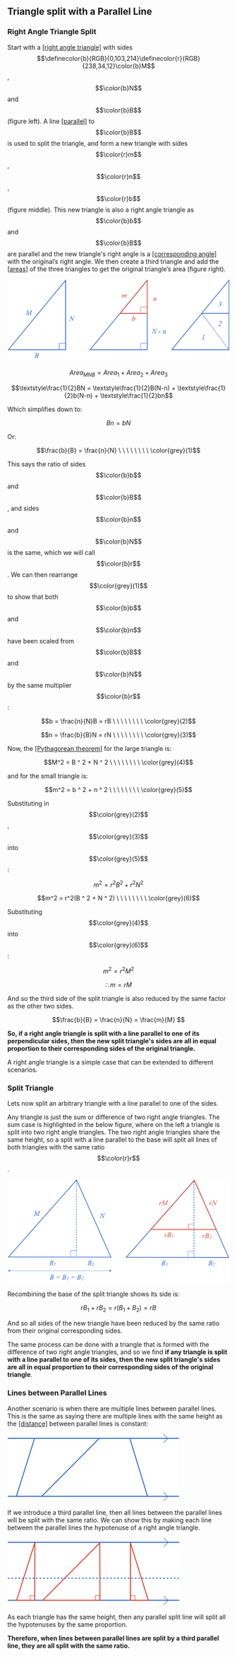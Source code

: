 ## Triangle split with a Parallel Line

### Right Angle Triangle Split

Start with a [[right angle triangle]]((qr,'Math/Geometry_1/RightAngleTriangles/base/Definition',#00756F)) with sides $$\definecolor{b}{RGB}{0,103,214}\definecolor{r}{RGB}{238,34,12}\color{b}M$$, $$\color{b}N$$ and $$\color{b}B$$ (figure left). A line [[parallel]]((qr,'Math/Geometry_1/ParallelLines/base/Main',#00756F)) to $$\color{b}B$$ is used to split the triangle, and form a new triangle with sides $$\color{r}m$$, $$\color{r}n$$, $$\color{r}b$$ (figure middle). This new triangle is also a right angle triangle as $$\color{b}b$$ and $$\color{b}B$$ are parallel and the new triangle's right angle is a [[corresponding angle]]((qr,'Math/Geometry_1/AnglesAtIntersections/base/Corresponding',#00756F)) with the original’s right angle. We then create a third triangle and add the [[areas]]((qr,'Math/Geometry_1/AreaTriangle/base/Main',#00756F)) of the three triangles to get the original triangle’s area (figure right).

![](Initial.png)

$$Area_{MNB} = Area_1 + Area_2 + Area_3$$

$$\textstyle\frac{1}{2}BN = \textstyle\frac{1}{2}B(N-n) + \textstyle\frac{1}{2}b(N-n) + \textstyle\frac{1}{2}bn$$

Which simplifies down to:

$$Bn = bN$$

Or:

$$\frac{b}{B} = \frac{n}{N} \ \ \ \ \ \ \ \ \color{grey}(1)$$

This says the ratio of sides $$\color{b}b$$ and $$\color{b}B$$, and sides $$\color{b}n$$ and $$\color{b}N$$ is the same, which we will call $$\color{b}r$$. We can then rearrange $$\color{grey}(1)$$ to show that both $$\color{b}b$$ and $$\color{b}n$$ have been scaled from $$\color{b}B$$ and $$\color{b}N$$ by the same multiplier $$\color{b}r$$:

$$b = \frac{n}{N}B = rB \ \ \ \ \ \ \ \ \color{grey}(2)$$

$$n = \frac{b}{B}N = rN \ \ \ \ \ \ \ \ \color{grey}(3)$$

Now, the [[Pythagorean theorem]]((qr,'Math/Geometry_1/RightAngleTriangles/base/Pythagorus',#00756F)) for the large triangle is:

$$M^2 = B ^ 2 + N ^ 2 \ \ \ \ \ \ \ \ \color{grey}(4)$$

and for the small triangle is:

$$m^2 = b ^ 2 + n ^ 2 \ \ \ \ \ \ \ \ \color{grey}(5)$$

Substituting in $$\color{grey}(2)$$, $$\color{grey}(3)$$ into $$\color{grey}(5)$$:

$$m^2 = r^2B ^ 2 + r^2N ^ 2$$

$$m^2 = r^2(B ^ 2 + N ^ 2) \ \ \ \ \ \ \ \ \color{grey}(6)$$

Substituting $$\color{grey}(4)$$ into $$\color{grey}(6)$$:

$$m^2 = r^2M^2$$

$$\therefore m = rM$$

And so the third side of the split triangle is also reduced by the same factor as the other two sides.

$$\frac{b}{B} = \frac{n}{N} = \frac{m}{M} $$

**So, if a right angle triangle is split with a line parallel to one of its perpendicular sides, then the new split triangle's sides are all in equal proportion to their corresponding sides of the original triangle.**

A right angle triangle is a simple case that can be extended to different scenarios.


### Split Triangle

Lets now split an arbitrary triangle with a line parallel to one of the sides.

Any triangle is just the sum or difference of two right angle triangles. The sum case is highlighted in the below figure, where on the left a triangle is split into two right angle triangles. The two right angle triangles share the same height, so a split with a  line parallel to the base will split all lines of both triangles with the same ratio $$\color{r}r$$.

![](ArbitraryTriangle.png)

Recombining the base of the split triangle shows its side is:

$$rB_1 + rB_2 = r(B_1 + B_2) = rB$$

And so all sides of the new triangle have been reduced by the same ratio from their original corresponding sides.

The same process can be done with a triangle that is formed with the difference of two right angle triangles, and so we find **if any triangle is split with a line parallel to one of its sides, then the new split triangle's sides are all in equal proportion to their corresponding sides of the original triangle**.


### Lines between Parallel Lines

Another scenario is when there are multiple lines between parallel lines. This is the same as saying there are multiple lines with the same height as the [[distance]]((qr,'Math/Geometry_1/ParallelLineDistance/base/Main',#00756F)) between parallel lines is constant:

![](ParallelLines.png)

If we introduce a third parallel line, then all lines between the parallel lines will be split with the same ratio. We can show this by making each line between the parallel lines the hypotenuse of a right angle triangle.

![](ParallelLinesTriangles.png)

As each triangle has the same height, then any parallel split line will split all the hypotenuses by the same proportion.

**Therefore, when lines between parallel lines are split by a third parallel line, they are all split with the same ratio.**
